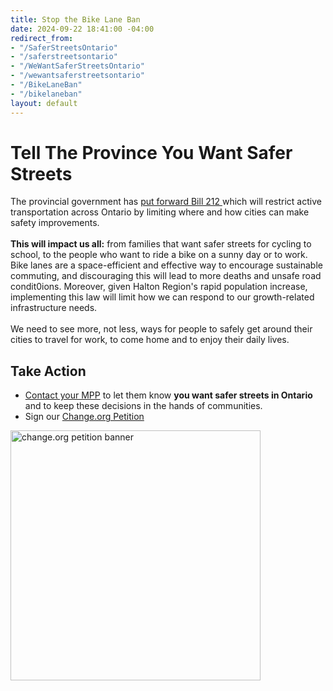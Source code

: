```yaml
---
title: Stop the Bike Lane Ban
date: 2024-09-22 18:41:00 -04:00
redirect_from:
- "/SaferStreetsOntario"
- "/saferstreetsontario"
- "/WeWantSaferStreetsOntario"
- "/wewantsaferstreetsontario"
- "/BikeLaneBan"
- "/bikelaneban"
layout: default
---
```

<h1> Tell The Province You Want Safer Streets</h1>
<div class="layout-row layout-row__align-stretch">        
    <div style="flex: 2;">        
        <p>
        The provincial government has <a href="https://ottawa.citynews.ca/2024/10/21/reducing-gridlock-bill-ontario-bike-lanes-highway-construction/">put forward Bill 212 </a> 
        which will restrict active transportation across Ontario by limiting where and how cities can make safety improvements.<br/><br/>    
        <b>This will impact us all:</b> from families that want safer streets for cycling to school, to the people who want to ride a bike on a sunny day or to work. 
        Bike lanes are a space-efficient and effective way to encourage sustainable commuting, and discouraging this will lead to more deaths and unsafe road condit0ions. 
        Moreover, given Halton Region's rapid population increase, implementing this law will limit how we can respond to our growth-related infrastructure needs.<br/><br/>
        We need to see more, not less, ways for people to safely get around their cities to travel for work, to come home and to enjoy their daily lives.        
        </p>
        <h2>Take Action</h2>
        <ul>
            <li>
                <a href="https://win.newmode.net/safestreetshalton/our-safety-our-streets-our-choice">Contact your MPP</a> to let them know <b>you want safer streets in Ontario</b> and to keep these decisions in the hands of communities.
            </li>
            <li>Sign our <a href="https://www.change.org/p/oppose-the-province-wide-bike-lane-ban">Change.org Petition</a></li>
        </ul>
    </div>
    <div style="flex: 1">
        <a href="https://www.change.org/p/oppose-the-province-wide-bike-lane-ban">
            <img src="/uploads/ontario-bike-lane-ban-change-petition-share.jpg" style="object-fit: scale-down; width: 400px" alt="change.org petition banner">
        </a>
    </div>
</div>